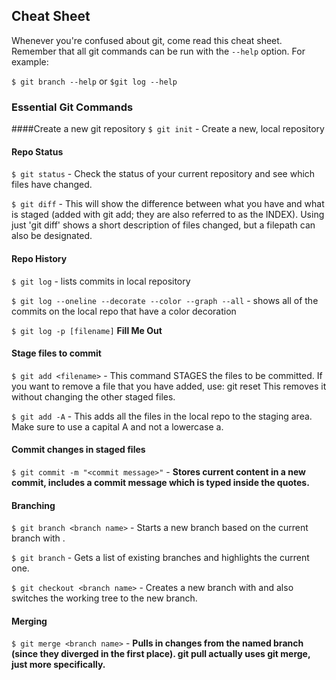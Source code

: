 ## Cheat Sheet

Whenever you're confused about git, come read this cheat sheet. Remember that all git commands can be run with the `--help` option. For example:

`$ git branch --help` or `$git log --help`

### Essential Git Commands

####Create a new git repository
`$ git init` - Create a new, local repository

#### Repo Status
`$ git status` - Check the status of your current repository and see which files have changed.

`$ git diff` - This will show the difference between what you have and what is staged (added with git add; they are also referred to as the INDEX). Using just 'git diff' shows a short description of files changed, but a filepath can also be designated.

#### Repo History
`$ git log` - lists commits in local repository

`$ git log --oneline --decorate --color --graph --all` - shows all of the commits on the local repo that have a color decoration

`$ git log -p [filename]` __Fill Me Out__

#### Stage files to commit
`$ git add <filename>` - This command STAGES the files to be committed. If you want to remove a file that you have added, use: git reset <file>    This removes it without changing the other staged files.

`$ git add -A` - This adds all the files in the local repo to the staging area. Make sure to use a capital A and not a lowercase a.

#### Commit changes in staged files
`$ git commit -m "<commit message>"` - __Stores current content in a new commit, includes a commit message which is typed inside the quotes.__

#### Branching
`$ git branch <branch name>` - Starts a new branch based on the current branch with <branch name>.

`$ git branch` - Gets a list of existing branches and highlights the current one.

`$ git checkout <branch name>` - Creates a new branch with <branch name> and also switches the working tree to the new branch.

#### Merging

`$ git merge <branch name>` - __Pulls in changes from the named branch (since they diverged in the first place). git pull actually uses git merge, just more specifically.__
